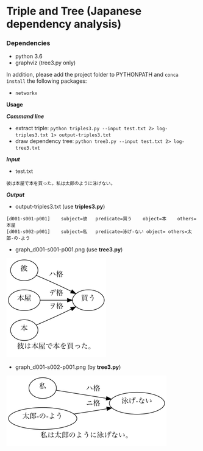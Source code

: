 # Triple and Tree (Japanese dependency analysis)

### Dependencies
- python 3.6
- graphviz (tree3.py only)

In addition, please add the project folder to PYTHONPATH and `conca install` the following packages:
- `networkx`

**Usage**

***Command line***
- extract triple: `python triples3.py --input test.txt 2> log-triples3.txt 1> output-triples3.txt`
- draw dependency tree: `python tree3.py --input test.txt 2> log-tree3.txt`

***Input***
- test.txt
```
彼は本屋で本を買った。私は太郎のように泳げない。
```

***Output***
- output-triples3.txt (use **triples3.py**)
```
[d001-s001-p001]	subject=彼	predicate=買う	object=本	others=本屋
[d001-s002-p001]	subject=私	predicate=泳げ-ない	object=	others=太郎-の-よう
```
- graph_d001-s001-p001.png (use **tree3.py**)

<img src="graph_d001-s001-p001.png" width="262px" height="261px"/>


- graph_d001-s002-p001.png (by **tree3.py**)

<img src="graph_d001-s002-p001.png" width="420px" height="186px"/>

